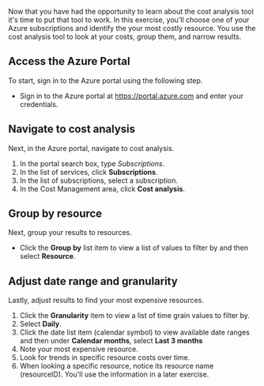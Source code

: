 Now that you have had the opportunity to learn about the cost analysis tool it's time to put that tool to work. In this exercise, you'll choose one of your Azure subscriptions and identify the your most costly resource. You use the cost analysis tool to look at your costs, group them, and narrow results.

## Access the Azure Portal

To start, sign in to the Azure portal using the following step.

- Sign in to the Azure portal at https://portal.azure.com and enter your credentials.

## Navigate to cost analysis

Next, in the Azure portal, navigate to cost analysis.

1. In the portal search box, type *Subscriptions*.
1. In the list of services, click **Subscriptions**.
1. In the list of subscriptions, select a subscription.
1. In the Cost Management area, click **Cost analysis**.

## Group by resource

Next, group your results to resources.

- Click the **Group by** list item to view a list of values to filter by and then select **Resource**.

##  Adjust date range and granularity

Lastly, adjust results to find your most expensive resources.

1. Click the **Granularity** item to view a list of time grain values to filter by.
1. Select **Daily**.
1. Click the date list item (calendar symbol) to view available date ranges and then under **Calendar months**, select **Last 3 months**
1. Note your most expensive resource.
1. Look for trends in specific resource costs over time.
1. When looking a specific resource, notice its resource name (resourceID). You'll use the information in a later exercise.
